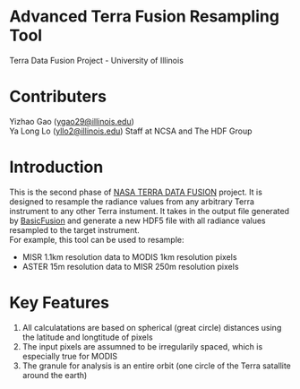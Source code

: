 # Advanced Terra Fusion Resampling Tool
Terra Data Fusion Project - University of Illinois

# Contributers
Yizhao Gao (ygao29@illinois.edu)  
Ya Long Lo (yllo2@illinois.edu)
Staff at NCSA and The HDF Group

# Introduction
This is the second phase of [NASA TERRA DATA FUSION](https://earthdata.nasa.gov/community/community-data-system-programs/access-projects/terra-data-fusion-products) project. It is designed to resample the radiance values from any arbitrary Terra instrument to any other Terra instument. It takes in the output file generated by [BasicFusion](https://github.com/TerraFusion/basicFusion) and generate a new HDF5 file with all radiance values resampled to the target instrument.  
For example, this tool can be used to resample:  
* MISR 1.1km resolution data to MODIS 1km resolution pixels
* ASTER 15m resolution data to MISR 250m resolution pixels 

# Key Features
1. All calculatations are based on spherical (great circle) distances using the latitude and longtitude of pixels
2. The input pixels are assumned to be irregularily spaced, which is especially true for MODIS
3. The granule for analysis is an entire orbit (one circle of the Terra satallite around the earth)
